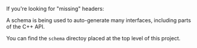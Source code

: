 If you're looking for "missing" headers:

A schema is being used to auto-generate
many interfaces, including parts of the C++
API.

You can find the `schema` directoy placed
at the top level of this project.
